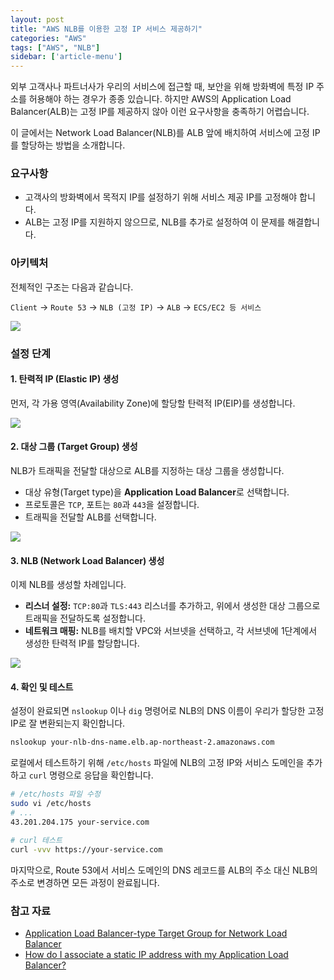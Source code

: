 ```yaml
---
layout: post
title: "AWS NLB를 이용한 고정 IP 서비스 제공하기"
categories: "AWS"
tags: ["AWS", "NLB"]
sidebar: ['article-menu']
---
```


외부 고객사나 파트너사가 우리의 서비스에 접근할 때, 보안을 위해 방화벽에 특정 IP 주소를 허용해야 하는 경우가 종종 있습니다. 하지만 AWS의 Application Load Balancer(ALB)는 고정 IP를 제공하지 않아 이런 요구사항을 충족하기 어렵습니다.

이 글에서는 Network Load Balancer(NLB)를 ALB 앞에 배치하여 서비스에 고정 IP를 할당하는 방법을 소개합니다.

### **요구사항**

- 고객사의 방화벽에서 목적지 IP를 설정하기 위해 서비스 제공 IP를 고정해야 합니다.
- ALB는 고정 IP를 지원하지 않으므로, NLB를 추가로 설정하여 이 문제를 해결합니다.

### **아키텍처**

전체적인 구조는 다음과 같습니다.

`Client` → `Route 53` → `NLB (고정 IP)` → `ALB` → `ECS/EC2 등 서비스`

![](/assets/images/posts/2023-09-26-nlb-static-ip-1.png)

### **설정 단계**

#### **1. 탄력적 IP (Elastic IP) 생성**

먼저, 각 가용 영역(Availability Zone)에 할당할 탄력적 IP(EIP)를 생성합니다.

![](/assets/images/posts/2023-09-26-nlb-static-ip-2.png)

#### **2. 대상 그룹 (Target Group) 생성**

NLB가 트래픽을 전달할 대상으로 ALB를 지정하는 대상 그룹을 생성합니다.

- 대상 유형(Target type)을 **Application Load Balancer**로 선택합니다.
- 프로토콜은 `TCP`, 포트는 `80`과 `443`을 설정합니다.
- 트래픽을 전달할 ALB를 선택합니다.

![](/assets/images/posts/2023-09-26-nlb-static-ip-3.png)

#### **3. NLB (Network Load Balancer) 생성**

이제 NLB를 생성할 차례입니다.

- **리스너 설정:** `TCP:80`과 `TLS:443` 리스너를 추가하고, 위에서 생성한 대상 그룹으로 트래픽을 전달하도록 설정합니다.
- **네트워크 매핑:** NLB를 배치할 VPC와 서브넷을 선택하고, 각 서브넷에 1단계에서 생성한 탄력적 IP를 할당합니다.

![](/assets/images/posts/2023-09-26-nlb-static-ip-4.png)

#### **4. 확인 및 테스트**

설정이 완료되면 `nslookup` 이나 `dig` 명령어로 NLB의 DNS 이름이 우리가 할당한 고정 IP로 잘 변환되는지 확인합니다.

```bash
nslookup your-nlb-dns-name.elb.ap-northeast-2.amazonaws.com
```

로컬에서 테스트하기 위해 `/etc/hosts` 파일에 NLB의 고정 IP와 서비스 도메인을 추가하고 `curl` 명령으로 응답을 확인합니다.

```bash
# /etc/hosts 파일 수정
sudo vi /etc/hosts
# ...
43.201.204.175 your-service.com

# curl 테스트
curl -vvv https://your-service.com
```

마지막으로, Route 53에서 서비스 도메인의 DNS 레코드를 ALB의 주소 대신 NLB의 주소로 변경하면 모든 과정이 완료됩니다.

### **참고 자료**

- [Application Load Balancer-type Target Group for Network Load Balancer](https://aws.amazon.com/ko/blogs/networking-and-content-delivery/application-load-balancer-type-target-group-for-network-load-balancer/)
- [How do I associate a static IP address with my Application Load Balancer?](https://repost.aws/knowledge-center/alb-static-ip)
